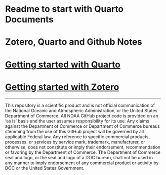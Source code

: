 Readme to start with Quarto Documents
================

# Zotero, Quarto and Github Notes

# [Getting started with Quarto](https://github.com/AnaVaz-NOAA/QuartoNotes/blob/main/QuartoStarter.md)

# [Getting started with Zotero](https://github.com/AnaVaz-NOAA/QuartoNotes/blob/main/ZoteroStarterRedme.md)

------------------------------------------------------------------------------------------

This repository is a scientific product and is not official
communication of the National Oceanic and Atmospheric Administration, or
the United States Department of Commerce. All NOAA GitHub project code
is provided on an ‘as is’ basis and the user assumes responsibility for
its use. Any claims against the Department of Commerce or Department of
Commerce bureaus stemming from the use of this GitHub project will be
governed by all applicable Federal law. Any reference to specific
commercial products, processes, or services by service mark, trademark,
manufacturer, or otherwise, does not constitute or imply their
endorsement, recommendation or favoring by the Department of Commerce.
The Department of Commerce seal and logo, or the seal and logo of a DOC
bureau, shall not be used in any manner to imply endorsement of any
commercial product or activity by DOC or the United States Government.
